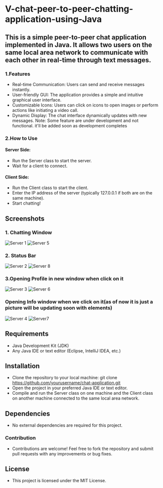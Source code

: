 # V-chat-peer-to-peer-chatting-application-using-Java

## This is a simple peer-to-peer chat application implemented in Java. It allows two users on the same local area network to communicate with each other in real-time through text messages.
### 1.Features
- Real-time Communication: Users can send and receive messages instantly.
- User-friendly GUI: The application provides a simple and intuitive graphical user interface.
- Customizable Icons: Users can click on icons to open images or perform actions like initiating a video call.
- Dynamic Display: The chat interface dynamically updates with new messages.
Note: Some feature are under development and not functional. it'll be added soon as development completes
### 2.How to Use
#### Server Side:
- Run the Server class to start the server.
- Wait for a client to connect.
#### Client Side:
- Run the Client class to start the client.
- Enter the IP address of the server (typically 127.0.0.1 if both are on the same machine).
- Start chatting!
## Screenshots
### 1. Chatting Window 
![Server 1](https://github.com/patilvikas580/V-chat-peer-to-peer-chatting-application-using-Java/assets/84447249/24825a7e-5478-42c5-994a-d83060655854)
![Server 5](https://github.com/patilvikas580/V-chat-peer-to-peer-chatting-application-using-Java/assets/84447249/42d5b9ba-ca35-4be1-ae5a-0778287048d8)
### 2. Status Bar
![Server 2](https://github.com/patilvikas580/V-chat-peer-to-peer-chatting-application-using-Java/assets/84447249/37a622e7-a50c-4872-aec1-edb2a1fbc7fe)
![Server 8](https://github.com/patilvikas580/V-chat-peer-to-peer-chatting-application-using-Java/assets/84447249/f04d226a-e7f1-4221-9cc0-bcce0d771902)
### 3.Opening Profile in new window when click on it
![Server 3](https://github.com/patilvikas580/V-chat-peer-to-peer-chatting-application-using-Java/assets/84447249/9a433ab0-ce58-4182-be82-e5b8f3ba8306)
![Server 6](https://github.com/patilvikas580/V-chat-peer-to-peer-chatting-application-using-Java/assets/84447249/a2024bc2-375a-47e7-b6f7-45a697081fe8)
### Opening Info window when we click on it(as of now it is just a picture will be updating soon with elements)
![Server 4](https://github.com/patilvikas580/V-chat-peer-to-peer-chatting-application-using-Java/assets/84447249/5fec6bac-bb03-46c9-aa9c-c9103d1b8a6d)
![Server7](https://github.com/patilvikas580/V-chat-peer-to-peer-chatting-application-using-Java/assets/84447249/2270c201-f91d-4e55-9b98-c3ad1952a45b)

## Requirements
- Java Development Kit (JDK)
- Any Java IDE or text editor (Eclipse, IntelliJ IDEA, etc.)

## Installation
- Clone the repository to your local machine:
git clone https://github.com/yourusername/chat-application.git
- Open the project in your preferred Java IDE or text editor.
- Compile and run the Server class on one machine and the Client class on another machine connected to the same local area network.

## Dependencies
- No external dependencies are required for this project.

### Contribution
- Contributions are welcome! Feel free to fork the repository and submit pull requests with any improvements or bug fixes.

## License
- This project is licensed under the MIT License.







